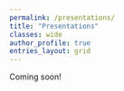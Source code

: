 ```yaml
---
permalink: /presentations/
title: "Presentations"
classes: wide
author_profile: true
entries_layout: grid
---
```



Coming soon!
